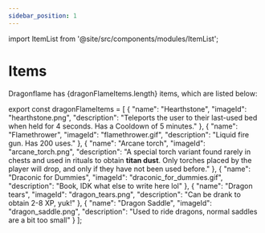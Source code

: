 ```yaml
---
sidebar_position: 1
---
```


import ItemList from '@site/src/components/modules/ItemList';

# Items

Dragonflame has <span>{dragonFlameItems.length}</span> items, which are listed below:

<ItemList modId="dragonflame" itemList={dragonFlameItems} />


export const dragonFlameItems = [
  {
    "name": "Hearthstone",
    "imageId": "hearthstone.png",
    "description": "Teleports the user to their last-used bed when held for 4 seconds. Has a Cooldown of 5 minutes."
  },
  {
    "name": "Flamethrower",
    "imageId": "flamethrower.gif",
    "description": "Liquid fire gun. Has 200 uses."
  },
  {
    "name": "Arcane torch",
    "imageId": "arcane_torch.png",
    "description": "A special torch variant found rarely in chests and used in rituals to obtain **titan dust**. Only torches placed by the player will drop, and only if they have not been used before."
  },
  {
    "name": "Draconic for Dummies",
    "imageId": "draconic_for_dummies.gif",
    "description": "Book, IDK what else to write here lol"
  },
  {
    "name": "Dragon tears",
    "imageId": "dragon_tears.png",
    "description": "Can be drank to obtain 2-8 XP, yuk!"
  },
  {
    "name": "Dragon Saddle",
    "imageId": "dragon_saddle.png",
    "description": "Used to ride dragons, normal saddles are a bit too small"
  }
];